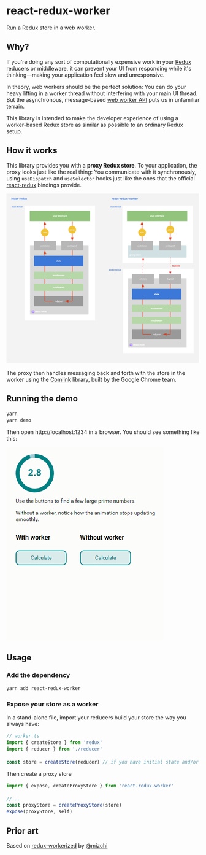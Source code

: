 # react-redux-worker

Run a Redux store in a web worker.

## Why?

If you're doing any sort of computationally expensive work in your [Redux](https://redux.js.org) reducers or middleware, it
can prevent your UI from responding while it's thinking&mdash;making your application feel slow and
unresponsive.

In theory, web workers should be the perfect solution: You can do your heavy lifting in a worker
thread without interfering with your main UI thread. But the asynchronous, message-based [web worker
API](https://redux.js.org) puts us in unfamiliar terrain.

This library is intended to make the developer experience of using a worker-based Redux store as
similar as possible to an ordinary Redux setup.

## How it works

This library provides you with a **proxy Redux store**. To your application, the proxy looks just
like the real thing: You communicate with it synchronously, using `useDispatch` and `useSelector`
hooks just like the ones that the official [react-redux](https://github.com/reduxjs/react-redux)
bindings provide.

![diagram](./img/react-redux-worker.svg)

The proxy then handles messaging back and forth with the store in the worker using the
[Comlink](https://github.com/GoogleChromeLabs/comlink) library, built by the Google Chrome team.

## Running the demo

```bash
yarn
yarn demo
```

Then open http://localhost:1234 in a browser. You should see something like this:

![demo](./img/worker-demo.gif)

## Usage

### Add the dependency

```bash
yarn add react-redux-worker
```

### Expose your store as a worker

In a stand-alone file, import your reducers build your store the way you always have:

```ts
// worker.ts
import { createStore } from 'redux'
import { reducer } from './reducer'

const store = createStore(reducer) // if you have initial state and/or middleware you can add them here as well
```

Then create a proxy store

```ts
import { expose, createProxyStore } from 'react-redux-worker'

//...
const proxyStore = createProxyStore(store)
expose(proxyStore, self)
```

## Prior art

Based on [redux-workerized](https://github.com/mizchi/redux-workerized) by [@mizchi](https://github.com/mizchi/)

```

```

```

```

